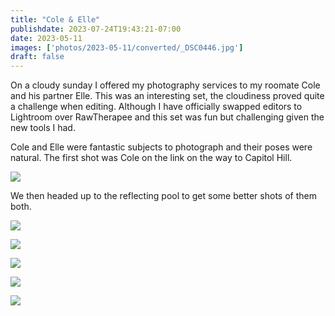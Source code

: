 ```yaml
---
title: "Cole & Elle"
publishdate: 2023-07-24T19:43:21-07:00
date: 2023-05-11
images: ['photos/2023-05-11/converted/_DSC0446.jpg']
draft: false
---
```


On a cloudy sunday I offered my photography services to my roomate Cole and his partner Elle.  This was an interesting set, the cloudiness proved quite a challenge when editing.  Although I have officially swapped editors to Lightroom over RawTherapee and this set was fun but challenging given the new tools I had.

Cole and Elle were fantastic subjects to photograph and their poses were natural.  The first shot was Cole on the link on the way to Capitol Hill.

![](photos/2023-05-11/converted/_DSC0432.jpg)

We then headed up to the reflecting pool to get some better shots of them both.

![](photos/2023-05-11/converted/_DSC0444.jpg)

![](photos/2023-05-11/converted/_DSC0446.jpg)

![](photos/2023-05-11/converted/_DSC0451.jpg)

![](photos/2023-05-11/converted/_DSC0453.jpg)

![](photos/2023-05-11/converted/_DSC0461.jpg)